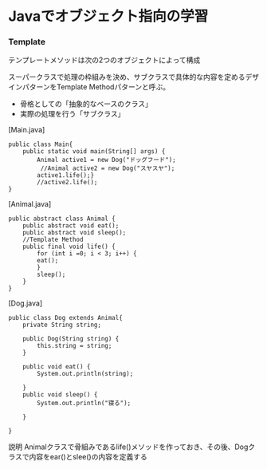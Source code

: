# Javaでオブジェクト指向の学習

### Template
テンプレートメソッドは次の2つのオブジェクトによって構成

スーパークラスで処理の枠組みを決め、サブクラスで具体的な内容を定めるデザインパターンをTemplate Methodパターンと呼ぶ。

* 骨格としての「抽象的なベースのクラス」
* 実際の処理を行う「サブクラス」

[Main.java]

```
public class Main{
    public static void main(String[] args) {
        Animal active1 = new Dog("ドッグフード");
         //Animal active2 = new Dog("スヤスヤ");
        active1.life();}
        //active2.life(); 
}
```

[Animal.java]

```
public abstract class Animal {
    public abstract void eat();
    public abstract void sleep();
    //Template Method
    public final void life() {
        for (int i =0; i < 3; i++) {
        eat();
        }
        sleep();
    }
}
```
[Dog.java]

```
public class Dog extends Animal{
    private String string;

    public Dog(String string) {
        this.string = string;
    }

    public void eat() {
        System.out.println(string);

    }
    public void sleep() {
        System.out.println("寝る");

    }

} 

```

説明
Animalクラスで骨組みであるlife()メソッドを作っておき、その後、Dogクラスで内容をear()とslee()の内容を定義する
